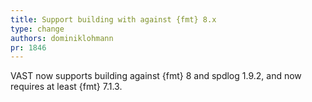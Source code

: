 ```yaml
---
title: Support building with against {fmt} 8.x
type: change
authors: dominiklohmann
pr: 1846
---
```


VAST now supports building against {fmt} 8 and spdlog 1.9.2, and now requires
at least {fmt} 7.1.3.
